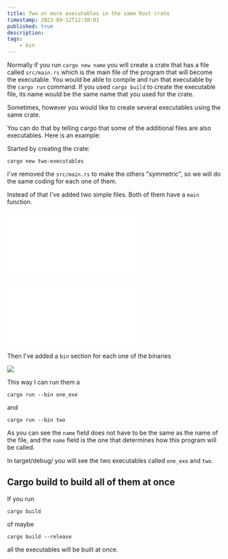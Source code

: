 ```yaml
---
title: Two or more executables in the same Rust crate
timestamp: 2023-09-12T12:30:01
published: true
description:
tags:
    - bin
---
```


Normally if you run `cargo new name` you will create a crate that has a file called `src/main.rs` which is the main file of the program that will become the executable.
You would be able to compile and run that executable by the `cargo run` command. If you used `cargo build` to create the executable file, its name would be the same name that you used for the crate.

Sometimes, however you would like to create several executables using the same crate.

You can do that by telling cargo that some of the additional files are also executables. Here is an example:

Started by creating the crate:

```
cargo new two-executables
```

I've removed the `src/main.rs` to make the others "symmetric", so we will do the same coding for each one of them.

Instead of that I've added two simple files. Both of them have a `main` function.

![](examples/two-executables/src/one.rs)

![](examples/two-executables/src/two.rs)

Then I've added a `bin` section for each one of the binaries


![](examples/two-executables/Cargo.toml)


This way I can run them a

```
cargo run --bin one_exe
```

and

```
cargo run --bin two
```

As you can see the `name` field does not have to be the same as the name of the file, and the `name` field is the one that determines how this program will be called.

In target/debug/ you will see the two executables called `one_exe` and `two`.

## Cargo build to build all of them at once

If you run

```
cargo build
```

of maybe

```
cargo build --release
```

all the executables will be built at once.


